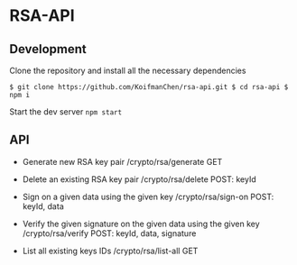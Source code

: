 # RSA-API

## Development
Clone the repository and install all the necessary dependencies

`$ git clone https://github.com/KoifmanChen/rsa-api.git
$ cd rsa-api
$ npm i`

Start the dev server
`npm start`

## API

* Generate new RSA key pair
/crypto/rsa/generate
GET

* Delete an existing RSA key pair
/crypto/rsa/delete 
POST: keyId

* Sign on a given data using the given key
/crypto/rsa/sign-on
POST: keyId, data

* Verify the given signature on the given data using the given key
/crypto/rsa/verify
POST: keyId, data, signature

* List all existing keys IDs
/crypto/rsa/list-all
GET
